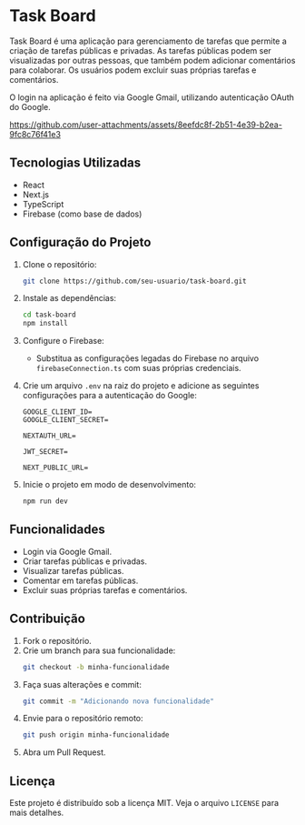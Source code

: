 # Task Board

Task Board é uma aplicação para gerenciamento de tarefas que permite a criação de tarefas públicas e privadas. As tarefas públicas podem ser visualizadas por outras pessoas, que também podem adicionar comentários para colaborar. Os usuários podem excluir suas próprias tarefas e comentários.

O login na aplicação é feito via Google Gmail, utilizando autenticação OAuth do Google.

https://github.com/user-attachments/assets/8eefdc8f-2b51-4e39-b2ea-9fc8c76f41e3

## Tecnologias Utilizadas

- React
- Next.js
- TypeScript
- Firebase (como base de dados)

## Configuração do Projeto

1. Clone o repositório:
   ```sh
   git clone https://github.com/seu-usuario/task-board.git
   ```

2. Instale as dependências:
   ```sh
   cd task-board
   npm install
   ```

3. Configure o Firebase:
   - Substitua as configurações legadas do Firebase no arquivo `firebaseConnection.ts` com suas próprias credenciais.

4. Crie um arquivo `.env` na raiz do projeto e adicione as seguintes configurações para a autenticação do Google:
   ```env
   GOOGLE_CLIENT_ID=
   GOOGLE_CLIENT_SECRET=
   
   NEXTAUTH_URL=
   
   JWT_SECRET=
   
   NEXT_PUBLIC_URL=
   ```

5. Inicie o projeto em modo de desenvolvimento:
   ```sh
   npm run dev
   ```

## Funcionalidades
- Login via Google Gmail.
- Criar tarefas públicas e privadas.
- Visualizar tarefas públicas.
- Comentar em tarefas públicas.
- Excluir suas próprias tarefas e comentários.

## Contribuição

1. Fork o repositório.
2. Crie um branch para sua funcionalidade:
   ```sh
   git checkout -b minha-funcionalidade
   ```
3. Faça suas alterações e commit:
   ```sh
   git commit -m "Adicionando nova funcionalidade"
   ```
4. Envie para o repositório remoto:
   ```sh
   git push origin minha-funcionalidade
   ```
5. Abra um Pull Request.

## Licença

Este projeto é distribuído sob a licença MIT. Veja o arquivo `LICENSE` para mais detalhes.

